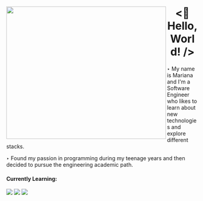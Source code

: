 <div>
  <div>
    <img src="https://user-images.githubusercontent.com/88731499/173959139-10ba22d5-1a11-431e-bba9-f51a12050f6a.png" width="420" height="348" align="left">
  </div>
  <div>
    <h1 align="center">&lt;👋 Hello, World! /&gt;</h1>
    <p>‣ My name is Mariana and I'm a Software Engineer who likes to learn about new technologies and explore different stacks.</p>
    <p>‣ Found my passion in programming during my teenage years and then decided to pursue the engineering academic path.</p>
    <div>
      <h4>Currently Learning:</h4>
      <img src="https://img.shields.io/badge/javascript-%23323330.svg?style=for-the-badge&logo=javascript&logoColor=%23F7DF1E" />
      <img src="https://img.shields.io/badge/React-20232A?style=for-the-badge&logo=react&logoColor=61DAFB" />
      <img src="https://img.shields.io/badge/typescript-%23007ACC.svg?style=for-the-badge&logo=typescript&logoColor=white" />
    </div>
  </div>
</div>

<!---
amarianasilva/amarianasilva is a ✨ special ✨ repository because its `README.md` (this file) appears on your GitHub profile.
You can click the Preview link to take a look at your changes.
--->
